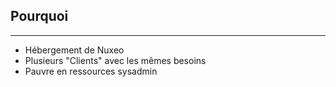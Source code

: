 ##  Pourquoi
---

* Hébergement de Nuxeo  <!-- .element: class="fragment" data-fragment-index="1" -->
* Plusieurs "Clients" avec les mêmes besoins <!-- .element: class="fragment" data-fragment-index="2" -->
* Pauvre en ressources sysadmin <!-- .element: class="fragment" data-fragment-index="3" -->
